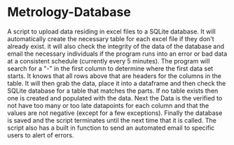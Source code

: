 # Metrology-Database
A script to upload data residing in excel files to a SQLite database. It will automatically create the necessary table for each excel file if they don't already exist. it will also check the integrity of the data of the database and email the necessary individuals if the program runs into an error or bad data at a consistent schedule (currently every 5 minutes).
The program will search for a "-" in the first column to determine where the first data set starts. It knows that all rows above that are headers for the columns in the table.
It will then grab the data, place it into a dataframe and then check the SQLite database for a table that matches the parts. If no table exists then one is created and populated with the data. Next the Data is the verified to not have too many or too late datapoints for each column and that the values are not negative (except for a few exceptions). Finally the database is saved and the script terminates until the next time that it is called.
The script also has a built in function to send an automated email to specific users to alert of errors.
